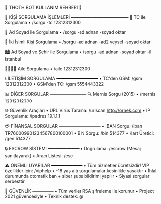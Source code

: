 🌟 THOTH BOT KULLANIM REHBERİ 🌟

📱 KİŞİ SORGULAMA İŞLEMLERİ
━━━━━━━━━━━━━━━━━━━━━━
👤 TC ile Sorgulama
• /sorgu -tc 12312312300

👥 Ad Soyad ile Sorgulama 
• /sorgu -ad adnan -soyad oktar

👥 İki İsimli Kişi Sorgulama
• /sorgu -ad adnan -ad2 veysel -soyad oktar

🏙️ Ad Soyad ve Şehir ile Sorgulama
• /sorgu -ad adnan -soyad oktar -il istanbul

👨‍👩‍👧‍👦 Aile Sorgulama
• /aile 12312312300

📞 İLETİŞİM SORGULAMA
━━━━━━━━━━━━━━━━
• TC'den GSM: /gsm 12312312300
• GSM'den TC: /gsm 5554443322

📊 DİĞER SORGULAR
━━━━━━━━━━━━━━
🔍 Mernis Sorgu (2015)
• /mernis 12312312300

🌐 Güvenlik Araçları
• URL Virüs Tarama: /urlscan http://ornek.com
• IP Sorgulama: /ipadres 19.1.1.1

💳 FİNANSAL SORGULAR
━━━━━━━━━━━━━━━━
• IBAN Sorgu: /iban TR760009901234567800100001
• BIN Sorgu: /bin 514377
• Kart Üretici: /gen 514377

🔒 ESCROW SİSTEMİ
━━━━━━━━━━━━
• Doğrulama: /escrow (Mesaj yanıtlayarak)
• Aracı Listesi: /esc

⚠️ ÖNEMLİ UYARILAR
━━━━━━━━━━━━
• Tüm hizmetler ücretsizdir! VIP özellikler için: /viphelp
• -18 yaş altı sorgulamalar kesinlikle yasaktır
• İhlal durumunda otomatik ban + siber şube bildirimi yapılır
• Siyasi sorgular serbesttir

🔐 GÜVENLİK
━━━━━━━━
• Tüm veriler RSA şifreleme ile korunur
• Project 2021 güvencesiyle
• Teknik destek: @